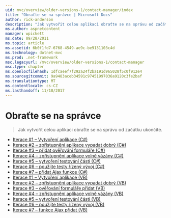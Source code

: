 ```yaml
---
uid: mvc/overview/older-versions-1/contact-manager/index
title: "Obraťte se na správce | Microsoft Docs"
author: rick-anderson
description: "Jak vytvořit celou aplikaci obraťte se na správu od začátku ukončíte."
ms.author: aspnetcontent
manager: wpickett
ms.date: 09/28/2011
ms.topic: article
ms.assetid: 6b0f1fd7-6768-4549-ae9c-be9131103c4d
ms.technology: dotnet-mvc
ms.prod: .net-framework
msc.legacyurl: /mvc/overview/older-versions-1/contact-manager
msc.type: chapter
ms.openlocfilehash: 1dfcaeef7f292a24f2ba191d965028f5c0f912e4
ms.sourcegitcommit: 9a9483aceb34591c97451997036a9120c3fe2baf
ms.translationtype: MT
ms.contentlocale: cs-CZ
ms.lasthandoff: 11/10/2017
---
```

<a name="contact-manager"></a>Obraťte se na správce
====================
> Jak vytvořit celou aplikaci obraťte se na správu od začátku ukončíte.


- [Iterace #1 – Vytvoření aplikace (C#)](iteration-1-create-the-application-cs.md)
- [Iterace #2 – zpřístupnění aplikace vypadat dobrý (C#)](iteration-2-make-the-application-look-nice-cs.md)
- [Iterace #3 – přidat ověřování formuláře (C#)](iteration-3-add-form-validation-cs.md)
- [Iterace #4 – zpřístupnění aplikace volně vázány (C#)](iteration-4-make-the-application-loosely-coupled-cs.md)
- [Iterace #5 – vytvoření testování částí (C#)](iteration-5-create-unit-tests-cs.md)
- [Iterace #6 – použijte testy řízený vývoj (C#)](iteration-6-use-test-driven-development-cs.md)
- [Iterace #7 – přidat Ajax funkce (C#)](iteration-7-add-ajax-functionality-cs.md)
- [Iterace #1 – Vytvoření aplikace (VB)](iteration-1-create-the-application-vb.md)
- [Iterace #2 – zpřístupnění aplikace vypadat dobrý (VB)](iteration-2-make-the-application-look-nice-vb.md)
- [Iterace #3 – ověřování formuláře přidat (VB)](iteration-3-add-form-validation-vb.md)
- [Iterace #4 – zpřístupnění aplikace volně vázány (VB)](iteration-4-make-the-application-loosely-coupled-vb.md)
- [Iterace #5 – vytvoření testování částí (VB)](iteration-5-create-unit-tests-vb.md)
- [Iterace #6 – použijte testy řízený vývoj (VB)](iteration-6-use-test-driven-development-vb.md)
- [Iterace #7 – funkce Ajax přidat (VB)](iteration-7-add-ajax-functionality-vb.md)
